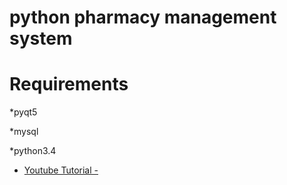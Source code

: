 # python pharmacy management system

# Requirements 
 *pyqt5
 
 *mysql
 
 *python3.4


* [Youtube Tutorial - ](https://youtu.be/zwMYG_Gsh5Q)
